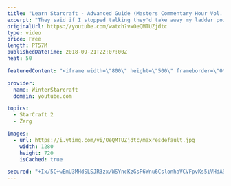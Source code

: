 ```yaml
---
title: "Learn Starcraft - Advanced Guide (Masters Commentary Hour Vol. 1)"
excerpt: "They said if I stopped talking they'd take away my ladder points. Next one I upload will have more terran/toss blame RNGesus."
originalUrl: https://youtube.com/watch?v=OeQMTUZjdtc
type: video
price: Free
length: PT57M
publishedDateTime: 2018-09-21T22:07:00Z
heat: 50

featuredContent: "<iframe width=\"800\" height=\"500\" frameborder=\"0\" src=\"https://www.youtube.com/embed/OeQMTUZjdtc\" allow=\"accelerometer; autoplay; encrypted-media; gyroscope; picture-in-picture\" allowfullscreen></iframe>"

provider:
  name: WinterStarcraft
  domain: youtube.com

topics:
  - StarCraft 2
  - Zerg

images:
  - url: https://i.ytimg.com/vi/OeQMTUZjdtc/maxresdefault.jpg
    width: 1280
    height: 720
    isCached: true

secured: "+Ix/5C+wEmU3MHdSLSJR3zx/WSYncKzGsP6Wnu6CslonhaVCVFpvKs5iVHdA9XSrpgZ1mlDtJnli2TQEvj8/wq33mf/GfsqYmTs2NQZXn+pateH6kFj5RLKFsQKB75ICmJrjK+gt5NrCyiYAjEwXwQ++Ar9ytREb0fYUN+DLqDF3gV6HR3RHWvNgxkZ1R05i9bznv2kpBRF53iuhSV4E/HsyyP5DDRr/TKBcveq1+uVEqYf4iCpsRVqFd6BG/CXN51ok/l1CqWjW/VoP3gy71+pWq7Kyced3cT+KaEi6qY3tYcNJS5lyreB6GnbaQvMeEs2wZOrK2fT4idoq+C/+xnhOcEg3niVLrsixR4R5NYK5X2QqpJ5H1TujKfgjRjnaFcD1rR99gr2QKiJat8XsPIWDoUeb/Ujw55Qt6Spq3Mc=;8/2a5a/IbCPISq43GQZ0vA=="
---
```


